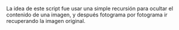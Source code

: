 La idea de este script fue usar una simple recursión para ocultar el contenido de una imagen, y después fotograma por fotograma ir recuperando la imagen original.
